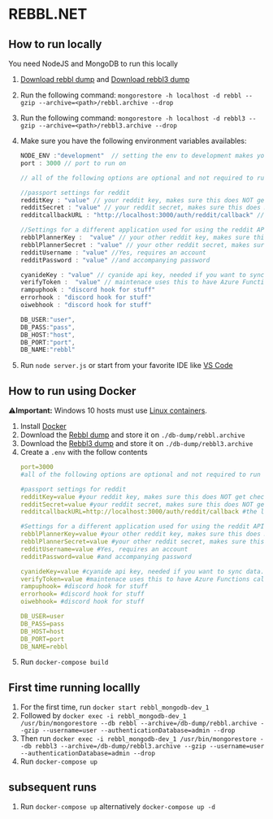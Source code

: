 # REBBL.NET

## How to run locally

You need NodeJS and MongoDB to run this locally

1. [Download rebbl dump](https://cdn.rebbl.net/rebbl.net/rebbl.archive) and [Download rebbl3 dump](https://cdn.rebbl.net/rebbl.net/rebbl3.archive) 
2. Run the following command: `mongorestore -h localhost -d rebbl --gzip --archive=<path>/rebbl.archive --drop`
3. Run the following command: `mongorestore -h localhost -d rebbl3 --gzip --archive=<path>/rebbl3.archive --drop`
4. Make sure you have the following environment variables availables:
    ```javascript
    NODE_ENV :"development"  // setting the env to development makes your local instance use local js/css files
    port : 3000 // port to run on

    // all of the following options are optional and not required to run

    //passport settings for reddit
    redditKey : "value" // your reddit key, makes sure this does NOT get checked in
    redditSecret : "value" // your reddit secret, makes sure this does NOT get checked in
    redditcallbackURL : "http://localhost:3000/auth/reddit/callback" // the local url for callback of the login action

    //Settings for a different application used for using the reddit API for getting comments from weekly threads, see ./lib/RedditService.js
    rebblPlannerKey :  "value" // your other reddit key, makes sure this does NOT get checked in
    rebblPlannerSecret : "value" // your other reddit secret, makes sure this does NOT get checked in
    redditUsername : "value" //Yes, requires an account
    redditPassword : "value" //and accompanying password

    cyanideKey : "value" // cyanide api key, needed if you want to sync data.
    verifyToken :  "value" // maintenace uses this to have Azure Functions call specific URLS
    rampuphook : "discord hook for stuff"
    errorhook : "discord hook for stuff"
    oiwebhook : "discord hook for stuff"
    
    DB_USER:"user",
    DB_PASS:"pass",
    DB_HOST:"host",
    DB_PORT:"port",
    DB_NAME:"rebbl"
    ```

5. Run `node server.js` or start from your favorite IDE like [VS Code](https://code.visualstudio.com/)

## How to run using Docker

⚠️**Important:** Windows 10 hosts must use [Linux containers](https://docs.docker.com/docker-for-windows/#switch-between-windows-and-linux-containers).

1. Install [Docker](https://www.docker.com/get-started)
2. Download the [Rebbl dump](https://cdn.rebbl.net/rebbl.net/rebbl.archive) and store it on `./db-dump/rebbl.archive`
3. Download the [Rebbl3 dump](https://cdn.rebbl.net/rebbl.net/rebbl.archive) and store it on `./db-dump/rebbl3.archive`
4. Create a `.env` with the follow contents
    ```yml
    port=3000 
    #all of the following options are optional and not required to run

    #passport settings for reddit
    redditKey=value #your reddit key, makes sure this does NOT get checked in
    redditSecret=value #your reddit secret, makes sure this does NOT get checked in
    redditcallbackURL=http://localhost:3000/auth/reddit/callback #the local url for callback of the login action

    #Settings for a different application used for using the reddit API for getting comments from weekly threads, see ./lib/RedditService.js
    rebblPlannerKey=value #your other reddit key, makes sure this does NOT get checked in
    rebblPlannerSecret=value #your other reddit secret, makes sure this does NOT get checked in
    redditUsername=value #Yes, requires an account
    redditPassword=value #and accompanying password

    cyanideKey=value #cyanide api key, needed if you want to sync data.
    verifyToken=value #maintenace uses this to have Azure Functions call specific URLS
    rampuphook= #discord hook for stuff
    errorhook= #discord hook for stuff
    oiwebhook= #discord hook for stuff

    DB_USER=user
    DB_PASS=pass
    DB_HOST=host
    DB_PORT=port
    DB_NAME=rebbl  
    ```
5. Run `docker-compose build`

## First time running locallly
1. For the first time, run `docker start rebbl_mongodb-dev_1`
2. Followed by `docker exec -i rebbl_mongodb-dev_1 /usr/bin/mongorestore --db rebbl --archive=/db-dump/rebbl.archive --gzip --username=user --authenticationDatabase=admin --drop`
3. Then run `docker exec -i rebbl_mongodb-dev_1 /usr/bin/mongorestore --db rebbl3 --archive=/db-dump/rebbl3.archive --gzip --username=user --authenticationDatabase=admin --drop`
4. Run `docker-compose up`

## subsequent runs
1. Run `docker-compose up` alternatively `docker-compose up -d` 
